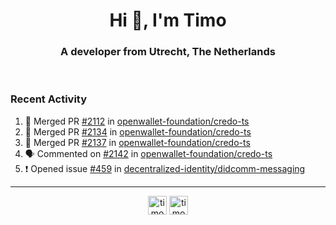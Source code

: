 <h1 align="center">Hi 👋, I'm Timo</h1>
<h3 align="center">A developer from Utrecht, The Netherlands</h3>
<br/>
<!-- https://github.com/rahuldkjain/github-profile-readme-generator --!>

<!--  <p align="left"><img src="https://github-readme-stats.vercel.app/api?username=timoglastra&show_icons=true&count_private=true&" alt="timoglastra" /></p> --!>

<!--
Github language stats
<p align="left"><img src="https://github-readme-stats.vercel.app/api/top-langs/?username=timoglastra&layout=compact" alt="timoglastra" /><p>
-->

<!-- Codestats language stats -->
<!-- <p align="left"><img src="https://codestats-readme.vercel.app/api/top-langs/?username=timoglastra&layout=compact&language_count=12" alt="timoglastra" /><p>    --!>
  
<h3>Recent Activity</h3>

<!--START_SECTION:activity-->
1. 🎉 Merged PR [#2112](https://github.com/openwallet-foundation/credo-ts/pull/2112) in [openwallet-foundation/credo-ts](https://github.com/openwallet-foundation/credo-ts)
2. 🎉 Merged PR [#2134](https://github.com/openwallet-foundation/credo-ts/pull/2134) in [openwallet-foundation/credo-ts](https://github.com/openwallet-foundation/credo-ts)
3. 🎉 Merged PR [#2137](https://github.com/openwallet-foundation/credo-ts/pull/2137) in [openwallet-foundation/credo-ts](https://github.com/openwallet-foundation/credo-ts)
4. 🗣 Commented on [#2142](https://github.com/openwallet-foundation/credo-ts/issues/2142#issuecomment-2575088861) in [openwallet-foundation/credo-ts](https://github.com/openwallet-foundation/credo-ts)
5. ❗ Opened issue [#459](https://github.com/decentralized-identity/didcomm-messaging/issues/459) in [decentralized-identity/didcomm-messaging](https://github.com/decentralized-identity/didcomm-messaging)
<!--END_SECTION:activity-->

---

<p align="center">
<a href="https://twitter.com/timoglastra" target="blank"><img align="center" src="https://cdn.jsdelivr.net/npm/simple-icons@3.0.1/icons/twitter.svg" alt="timoglastra" height="30" width="30" /></a>
<a href="https://linkedin.com/in/timoglastra" target="blank"><img align="center" src="https://cdn.jsdelivr.net/npm/simple-icons@3.0.1/icons/linkedin.svg" alt="timoglastra" height="30" width="30" /></a>
</p>



